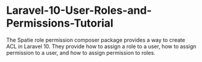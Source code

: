 # Laravel-10-User-Roles-and-Permissions-Tutorial
The Spatie role permission composer package provides a way to create ACL in Laravel 10. They provide how to assign a role to a user, how to assign permission to a user, and how to assign permission to roles.
